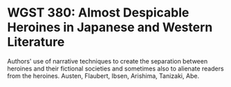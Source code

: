 # WGST 380: Almost Despicable Heroines in Japanese and Western Literature

Authors' use of narrative techniques to create the separation between heroines and their fictional societies and sometimes also to alienate readers from the heroines. Austen, Flaubert, Ibsen, Arishima, Tanizaki, Abe.